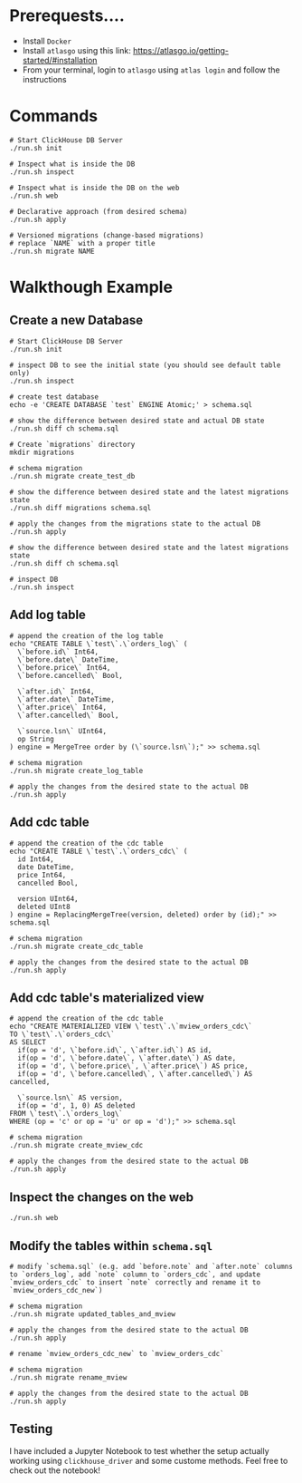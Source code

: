# Prerequests....
- Install `Docker`
- Install `atlasgo` using this link: https://atlasgo.io/getting-started/#installation
- From your terminal, login to `atlasgo` using `atlas login` and follow the instructions

# Commands
```
# Start ClickHouse DB Server
./run.sh init

# Inspect what is inside the DB
./run.sh inspect

# Inspect what is inside the DB on the web
./run.sh web

# Declarative approach (from desired schema)
./run.sh apply

# Versioned migrations (change-based migrations)
# replace `NAME` with a proper title
./run.sh migrate NAME
```

# Walkthough Example
## Create a new Database
```
# Start ClickHouse DB Server
./run.sh init

# inspect DB to see the initial state (you should see default table only)
./run.sh inspect

# create test database
echo -e 'CREATE DATABASE `test` ENGINE Atomic;' > schema.sql

# show the difference between desired state and actual DB state
./run.sh diff ch schema.sql

# Create `migrations` directory
mkdir migrations

# schema migration
./run.sh migrate create_test_db

# show the difference between desired state and the latest migrations state
./run.sh diff migrations schema.sql

# apply the changes from the migrations state to the actual DB
./run.sh apply

# show the difference between desired state and the latest migrations state
./run.sh diff ch schema.sql

# inspect DB
./run.sh inspect
```
## Add log table
```
# append the creation of the log table
echo "CREATE TABLE \`test\`.\`orders_log\` (  
  \`before.id\` Int64,
  \`before.date\` DateTime,
  \`before.price\` Int64,
  \`before.cancelled\` Bool,
  
  \`after.id\` Int64,
  \`after.date\` DateTime,
  \`after.price\` Int64,
  \`after.cancelled\` Bool,
  
  \`source.lsn\` UInt64,
  op String
) engine = MergeTree order by (\`source.lsn\`);" >> schema.sql

# schema migration
./run.sh migrate create_log_table

# apply the changes from the desired state to the actual DB
./run.sh apply
```
## Add cdc table
```
# append the creation of the cdc table
echo "CREATE TABLE \`test\`.\`orders_cdc\` (
  id Int64,
  date DateTime,
  price Int64,
  cancelled Bool,
  
  version UInt64,
  deleted UInt8
) engine = ReplacingMergeTree(version, deleted) order by (id);" >> schema.sql

# schema migration
./run.sh migrate create_cdc_table

# apply the changes from the desired state to the actual DB
./run.sh apply
```

## Add cdc table's materialized view
```
# append the creation of the cdc table
echo "CREATE MATERIALIZED VIEW \`test\`.\`mview_orders_cdc\`
TO \`test\`.\`orders_cdc\`
AS SELECT
  if(op = 'd', \`before.id\`, \`after.id\`) AS id,
  if(op = 'd', \`before.date\`, \`after.date\`) AS date,
  if(op = 'd', \`before.price\`, \`after.price\`) AS price,
  if(op = 'd', \`before.cancelled\`, \`after.cancelled\`) AS cancelled,
  
  \`source.lsn\` AS version,
  if(op = 'd', 1, 0) AS deleted
FROM \`test\`.\`orders_log\`
WHERE (op = 'c' or op = 'u' or op = 'd');" >> schema.sql

# schema migration
./run.sh migrate create_mview_cdc

# apply the changes from the desired state to the actual DB
./run.sh apply
```

## Inspect the changes on the web
```
./run.sh web
```

## Modify the tables within `schema.sql`
```
# modify `schema.sql` (e.g. add `before.note` and `after.note` columns to `orders_log`, add `note` column to `orders_cdc`, and update `mview_orders_cdc` to insert `note` correctly and rename it to `mview_orders_cdc_new`)

# schema migration
./run.sh migrate updated_tables_and_mview

# apply the changes from the desired state to the actual DB
./run.sh apply

# rename `mview_orders_cdc_new` to `mview_orders_cdc`

# schema migration
./run.sh migrate rename_mview

# apply the changes from the desired state to the actual DB
./run.sh apply
```

## Testing

I have included a Jupyter Notebook to test whether the setup actually working using `clickhouse_driver` and some custome methods. Feel free to check out the notebook!